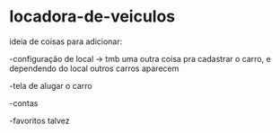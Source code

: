 # locadora-de-veiculos

ideia de coisas para adicionar:

-configuração de local -> tmb uma outra coisa pra cadastrar o carro, e dependendo do local outros carros aparecem

-tela de alugar o carro

-contas

-favoritos talvez

